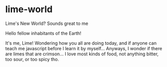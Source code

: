 # lime-world
Lime's New World? Sounds great to me

Hello fellow inhabitants of the Earth!

It's me, Lime! Wondering how you all are doing today, and if anyone can teach me javascript before I learn it by myself...
Anyways, I wonder if there are limes that are crimson...
I love most kinds of food, not anything bitter, too sour, or too spicy tho.
